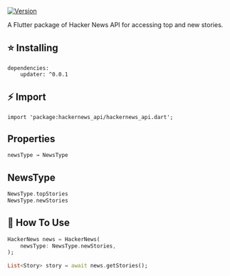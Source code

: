 [![Version](https://img.shields.io/pub/v/hackernews_api?color=%2354C92F&logo=dart)](https://pub.dev/packages/hackernews_api/install)

A Flutter package of Hacker News API for accessing top and new stories.

## ⭐ Installing
```
dependencies:
    updater: ^0.0.1
```

## ⚡ Import 
```
import 'package:hackernews_api/hackernews_api.dart';
```

## Properties

```dart
newsType → NewsType
```

## NewsType
```dart
NewsType.topStories
NewsType.newStories
```

## 📙 How To Use

```dart
HackerNews news = HackerNews(
    newsType: NewsType.newStories,
);
    
List<Story> story = await news.getStories();
```
